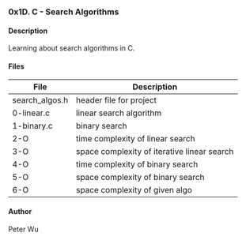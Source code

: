 ### 0x1D. C - Search Algorithms

#### Description
Learning about search algorithms in C.

#### Files
File | Description
---|---
search\_algos.h | header file for project
0-linear.c | linear search algorithm
1-binary.c | binary search
2-O | time complexity of linear search
3-O | space complexity of iterative linear search
4-O | time complexity of binary search
5-O | space complexity of binary search
6-O | space complexity of given algo


#### Author
Peter Wu
